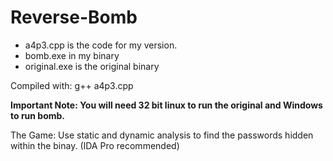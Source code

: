 # Reverse-Bomb
* a4p3.cpp is the code for my version.
* bomb.exe in my binary
* original.exe is the original binary

Compiled with: g++ a4p3.cpp

**Important Note: You will need 32 bit linux to run the original and Windows to run bomb.**

The Game: Use static and dynamic analysis to find the passwords hidden within the binay. (IDA Pro recommended)
